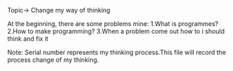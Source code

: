 Topic-> Change my way of thinking

At the beginning, there are some problems mine:
1.What is programmes?
2.How to make programming?
3.When a problem come out how to i should think and fix it

Note: Serial number represents my thinking process.This file will record the process change of my thinking.